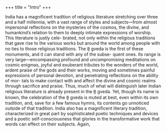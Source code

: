 +++
title = "Intro"
+++

India has a magnificent tradition of religious literature stretching over three and a
half millennia, with a vast range of styles and subjects—from almost impersonal
reflections on the mysteries of the cosmos, the divine, and humankind’s relation
to them to deeply intimate expressions of worship. This literature is justly cele-
brated, not only within the religious traditions that gave rise to the various works
but around the world among people with no ties to those religious traditions. The
R̥ gveda is the first of these monuments, and it can stand with any of the subse-
quent ones. Its range is very large—encompassing profound and uncompromising
meditations on cosmic enigmas, joyful and exuberant tributes to the wonders of the
world, ardent praise of the gods and their works, moving and sometimes painful
expressions of personal devotion, and penetrating reflections on the ability of mor-
tals to make contact with and affect the divine and cosmic realms through sacrifice
and praise. Thus, much of what will distinguish later Indian religious literature is
already present in the R̥ gveda. Yet, though its name is known, the celebration of the
R̥ gveda is muted at best, even within its own tradition, and, save for a few famous
hymns, its contents go unnoticed outside of that tradition.
India also has a magnificent literary tradition, characterized in great part by
sophisticated poetic techniques and devices and a poetic self-consciousness that
glories in the transformative work that words can effect on their subjects. Again,


